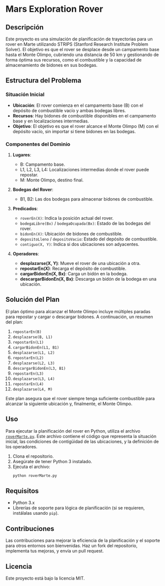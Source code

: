 # Mars Exploration Rover

## Descripción
Este proyecto es una simulación de planificación de trayectorias para un rover en Marte utilizando STRIPS (Stanford Research Institute Problem Solver). El objetivo es que el rover se desplace desde un campamento base hasta el Monte Olimpo, cubriendo una distancia de 50 km y gestionando de forma óptima sus recursos, como el combustible y la capacidad de almacenamiento de bidones en sus bodegas.

## Estructura del Problema

### Situación Inicial
- **Ubicación**: El rover comienza en el campamento base (B) con el depósito de combustible vacío y ambas bodegas libres.
- **Recursos**: Hay bidones de combustible disponibles en el campamento base y en localizaciones intermedias.
- **Objetivo**: El objetivo es que el rover alcance el Monte Olimpo (M) con el depósito vacío, sin importar si tiene bidones en las bodegas.

### Componentes del Dominio
1. **Lugares**:
   - B: Campamento base.
   - L1, L2, L3, L4: Localizaciones intermedias donde el rover puede repostar.
   - M: Monte Olimpo, destino final.

2. **Bodegas del Rover**:
   - B1, B2: Las dos bodegas para almacenar bidones de combustible.

3. **Predicados**:
   - `roverEn(X)`: Indica la posición actual del rover.
   - `bodegaLibre(Bx)` / `bodegaOcupada(Bx)`: Estado de las bodegas del rover.
   - `bidonEn(X)`: Ubicación de bidones de combustible.
   - `depositoLleno` / `depositoVacio`: Estado del depósito de combustible.
   - `contiguo(X, Y)`: Indica si dos ubicaciones son adyacentes.

4. **Operadores**:
   - **desplazarse(X, Y)**: Mueve el rover de una ubicación a otra.
   - **repostarEn(X)**: Recarga el depósito de combustible.
   - **cargarBidonEn(X, Bx)**: Carga un bidón en la bodega.
   - **descargarBidonEn(X, Bx)**: Descarga un bidón de la bodega en una ubicación.

## Solución del Plan
El plan óptimo para alcanzar el Monte Olimpo incluye múltiples paradas para repostar y cargar o descargar bidones. A continuación, un resumen del plan:

1. `repostarEn(B)`
2. `desplazarse(B, L1)`
3. `repostarEn(L1)`
4. `cargarBidonEn(L1, B1)`
5. `desplazarse(L1, L2)`
6. `repostarEn(L2)`
7. `desplazarse(L2, L3)`
8. `descargarBidonEn(L3, B1)`
9. `repostarEn(L3)`
10. `desplazarse(L3, L4)`
11. `repostarEn(L4)`
12. `desplazarse(L4, M)`

Este plan asegura que el rover siempre tenga suficiente combustible para alcanzar la siguiente ubicación y, finalmente, el Monte Olimpo.

## Uso
Para ejecutar la planificación del rover en Python, utiliza el archivo [`roverMarte.py`](./roverMarte.py). Este archivo contiene el código que representa la situación inicial, las condiciones de contigüidad de las ubicaciones, y la definición de los operadores.

1. Clona el repositorio.
2. Asegúrate de tener Python 3 instalado.
3. Ejecuta el archivo:
   ```bash
   python roverMarte.py

## Requisitos
- Python 3.x
- Librerías de soporte para lógica de planificación (si se requieren, instálalas usando `pip`).

## Contribuciones
Las contribuciones para mejorar la eficiencia de la planificación y el soporte para otros entornos son bienvenidas. Haz un fork del repositorio, implementa tus mejoras, y envía un pull request.

## Licencia
Este proyecto está bajo la licencia MIT.
